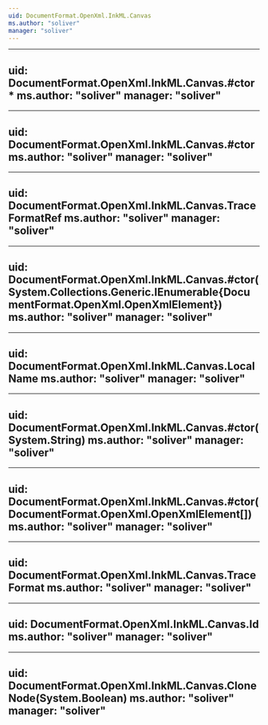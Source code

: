 ```yaml
---
uid: DocumentFormat.OpenXml.InkML.Canvas
ms.author: "soliver"
manager: "soliver"
---
```


---
uid: DocumentFormat.OpenXml.InkML.Canvas.#ctor*
ms.author: "soliver"
manager: "soliver"
---

---
uid: DocumentFormat.OpenXml.InkML.Canvas.#ctor
ms.author: "soliver"
manager: "soliver"
---

---
uid: DocumentFormat.OpenXml.InkML.Canvas.TraceFormatRef
ms.author: "soliver"
manager: "soliver"
---

---
uid: DocumentFormat.OpenXml.InkML.Canvas.#ctor(System.Collections.Generic.IEnumerable{DocumentFormat.OpenXml.OpenXmlElement})
ms.author: "soliver"
manager: "soliver"
---

---
uid: DocumentFormat.OpenXml.InkML.Canvas.LocalName
ms.author: "soliver"
manager: "soliver"
---

---
uid: DocumentFormat.OpenXml.InkML.Canvas.#ctor(System.String)
ms.author: "soliver"
manager: "soliver"
---

---
uid: DocumentFormat.OpenXml.InkML.Canvas.#ctor(DocumentFormat.OpenXml.OpenXmlElement[])
ms.author: "soliver"
manager: "soliver"
---

---
uid: DocumentFormat.OpenXml.InkML.Canvas.TraceFormat
ms.author: "soliver"
manager: "soliver"
---

---
uid: DocumentFormat.OpenXml.InkML.Canvas.Id
ms.author: "soliver"
manager: "soliver"
---

---
uid: DocumentFormat.OpenXml.InkML.Canvas.CloneNode(System.Boolean)
ms.author: "soliver"
manager: "soliver"
---
